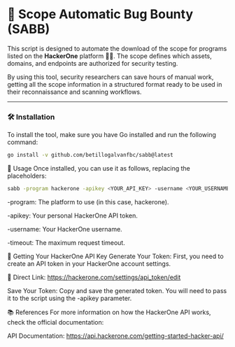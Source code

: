 # 🤖 Scope Automatic Bug Bounty (SABB)

This script is designed to automate the download of the scope for programs listed on the **HackerOne** platform 🕵️‍♂️. The scope defines which assets, domains, and endpoints are authorized for security testing.

By using this tool, security researchers can save hours of manual work, getting all the scope information in a structured format ready to be used in their reconnaissance and scanning workflows.

---
### 🛠️ Installation

To install the tool, make sure you have Go installed and run the following command:

```bash
go install -v github.com/betillogalvanfbc/sabb@latest
```


🚀 Usage
Once installed, you can use it as follows, replacing the placeholders:

```bash
sabb -program hackerone -apikey <YOUR_API_KEY> -username <YOUR_USERNAME> -timeout 2m
```


-program: The platform to use (in this case, hackerone).

-apikey: Your personal HackerOne API token.

-username: Your HackerOne username.

-timeout: The maximum request timeout.


🔑 Getting Your HackerOne API Key
Generate Your Token: First, you need to create an API token in your HackerOne account settings.

🔗 Direct Link: https://hackerone.com/settings/api_token/edit

Save Your Token: Copy and save the generated token. You will need to pass it to the script using the -apikey parameter.


📚 References
For more information on how the HackerOne API works, check the official documentation:

API Documentation: https://api.hackerone.com/getting-started-hacker-api/


